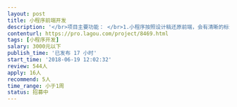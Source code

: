 ```yaml
---                
layout: post       
title: 小程序前端开发           
description: '</br>项目主要功能： </br>1.小程序按照设计稿还原前端，会有清晰的标注和图标；</br>2.只需要完成静态页面的排版就行，不需要去对接口数据。</br>要求</br>1.有小程序前端开发经验；</br>2.能够按照设计稿完整的还原；</br>3.时间上能够配合好；</br>4.项目多，需要长期接单的个人前端。</br>'     
contenturl: https://pro.lagou.com/project/8469.html      
tags: [小程序开发]            
salary: 3000元以下          
publish_time: '已发布 17 小时'         
start_time: '2018-06-19 12:02:32'           
review: 544人                   
apply: 16人                   
recommend: 5人                   
time_range: 小于1周              
status: 招募中                  
---                 
```


